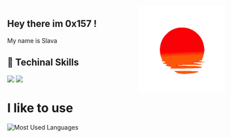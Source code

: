 <img height="200" width="200" align="right" src="https://github.com/0x157/0x157/blob/main/52O8.gif"> 

## Hey there im 0x157 !    

My name is Slava

## 💾 Techinal Skills

<img width="65" src="https://img.shields.io/badge/-Python-f7e80c?logo=Python&logoColor=0d0d0d"> <img width="55" src="https://img.shields.io/badge/-C++-00599C?logo=Cplusplus&logoColor=0d0d0d">

          
          
          
# I like to use 


![Most Used Languages](https://github-readme-stats.vercel.app/api/top-langs/?username=0x157&show_icons=true&theme=radical)




<!-- ![Github Stats](https://github-readme-stats.vercel.app/api?username=0x157&count_private=true&show_icons=true&theme=radical) -->
